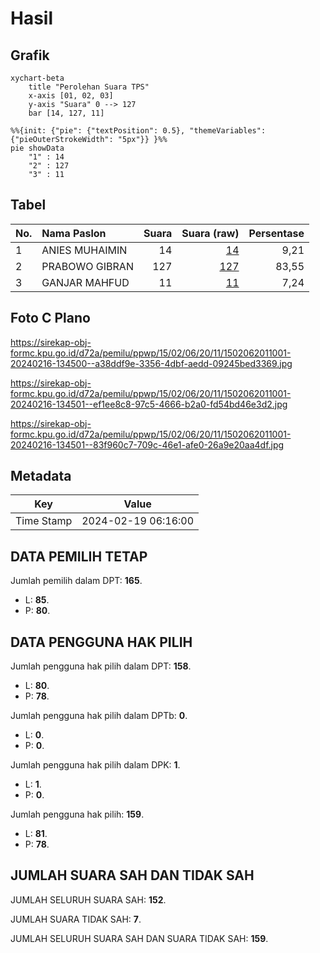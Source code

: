 # Hasil

## Grafik

```mermaid
xychart-beta
    title "Perolehan Suara TPS"
    x-axis [01, 02, 03]
    y-axis "Suara" 0 --> 127
    bar [14, 127, 11]
```

```mermaid
%%{init: {"pie": {"textPosition": 0.5}, "themeVariables": {"pieOuterStrokeWidth": "5px"}} }%%
pie showData
    "1" : 14
    "2" : 127
    "3" : 11
```

## Tabel

| No. | Nama Paslon    | Suara | Suara (raw) | Persentase |
|:--- |:-------------- | -----:| -----------:| ----------:|
| 1   | ANIES MUHAIMIN | 14    | [14][p-1]   | 9,21       |
| 2   | PRABOWO GIBRAN | 127   | [127][p-2]  | 83,55      |
| 3   | GANJAR MAHFUD  | 11    | [11][p-3]   | 7,24       |


[p-1]: https://github.com/gigit-pemilu/pemilu-2024-15-jambi/blob/main/pilpres/hitung-suara/sub/15-jambi/sub/02--merangin/sub/06-pamenang/sub/2011-karang-berahi/sub/001-tps/sub/paslon-1.txt
[p-2]: https://github.com/gigit-pemilu/pemilu-2024-15-jambi/blob/main/pilpres/hitung-suara/sub/15-jambi/sub/02--merangin/sub/06-pamenang/sub/2011-karang-berahi/sub/001-tps/sub/paslon-2.txt
[p-3]: https://github.com/gigit-pemilu/pemilu-2024-15-jambi/blob/main/pilpres/hitung-suara/sub/15-jambi/sub/02--merangin/sub/06-pamenang/sub/2011-karang-berahi/sub/001-tps/sub/paslon-3.txt

## Foto C Plano

https://sirekap-obj-formc.kpu.go.id/d72a/pemilu/ppwp/15/02/06/20/11/1502062011001-20240216-134500--a38ddf9e-3356-4dbf-aedd-09245bed3369.jpg

https://sirekap-obj-formc.kpu.go.id/d72a/pemilu/ppwp/15/02/06/20/11/1502062011001-20240216-134501--ef1ee8c8-97c5-4666-b2a0-fd54bd46e3d2.jpg

https://sirekap-obj-formc.kpu.go.id/d72a/pemilu/ppwp/15/02/06/20/11/1502062011001-20240216-134501--83f960c7-709c-46e1-afe0-26a9e20aa4df.jpg


## Metadata

| Key        | Value               |
| ---------- | ------------------- |
| Time Stamp | 2024-02-19 06:16:00 |


## DATA PEMILIH TETAP

Jumlah pemilih dalam DPT: **165**.
 * L: **85**.
 * P: **80**.

## DATA PENGGUNA HAK PILIH

Jumlah pengguna hak pilih dalam DPT: **158**.
 * L: **80**.
 * P: **78**.

Jumlah pengguna hak pilih dalam DPTb: **0**.
 * L: **0**.
 * P: **0**.

Jumlah pengguna hak pilih dalam DPK: **1**.
 * L: **1**.
 * P: **0**.

Jumlah pengguna hak pilih: **159**.
 * L: **81**.
 * P: **78**.

## JUMLAH SUARA SAH DAN TIDAK SAH

JUMLAH SELURUH SUARA SAH: **152**.

JUMLAH SUARA TIDAK SAH: **7**.

JUMLAH SELURUH SUARA SAH DAN SUARA TIDAK SAH: **159**.


